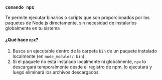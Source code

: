 ### `comando npx`

Te permite ejecutar binarios o scripts que son proporcionados por los paquetes de Node.js directamente, sin necesidad de instalarlos globalmente en tu sistema


#### ¿Qué hace `npx`?

1.  Busca un ejecutable dentro de la carpeta `bin` de un paquete instalado localmente (en `node_modules/.bin`).
2.  Si el paquete no está instalado localmente ni globalmente, `npx` lo descargará temporalmente desde el registro de npm, lo ejecutará y luego eliminará los archivos descargados.